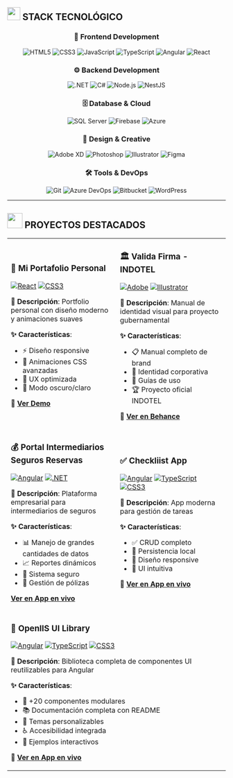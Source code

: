 ## <img src="https://media0.giphy.com/media/v1.Y2lkPTc5MGI3NjExeHprNzBubmh0ZGEydWJnMnY5Y3o3NWp5N3lqMWxtOXU2cmdtYW5idyZlcD12MV9pbnRlcm5hbF9naWZfYnlfaWQmY3Q9Zw/S9d8XB557e8phGLBVS/giphy.gif" width="30"> **STACK TECNOLÓGICO**

<div align="center">

### 🎨 **Frontend Development**

![HTML5](https://img.shields.io/badge/HTML5-E34F26?style=for-the-badge&logo=html5&logoColor=white)
![CSS3](https://img.shields.io/badge/CSS3-1572B6?style=for-the-badge&logo=css3&logoColor=white)
![JavaScript](https://img.shields.io/badge/JavaScript-F7DF1E?style=for-the-badge&logo=javascript&logoColor=black)
![TypeScript](https://img.shields.io/badge/TypeScript-007ACC?style=for-the-badge&logo=typescript&logoColor=white)
![Angular](https://img.shields.io/badge/Angular-DD0031?style=for-the-badge&logo=angular&logoColor=white)
![React](https://img.shields.io/badge/React-20232A?style=for-the-badge&logo=react&logoColor=61DAFB)

### ⚙️ **Backend Development**

![.NET](https://img.shields.io/badge/.NET-512BD4?style=for-the-badge&logo=dotnet&logoColor=white)
![C#](https://img.shields.io/badge/C%23-239120?style=for-the-badge&logo=c-sharp&logoColor=white)
![Node.js](https://img.shields.io/badge/Node.js-43853D?style=for-the-badge&logo=node.js&logoColor=white)
![NestJS](https://img.shields.io/badge/NestJS-E0234E?style=for-the-badge&logo=nestjs&logoColor=white)

### 🗄️ **Database & Cloud**

![SQL Server](https://img.shields.io/badge/SQL%20Server-CC2927?style=for-the-badge&logo=microsoft%20sql%20server&logoColor=white)
![Firebase](https://img.shields.io/badge/Firebase-red?style=for-the-badge&logo=Firebase&logoColor=white)
![Azure](https://img.shields.io/badge/Azure-0089D0?style=for-the-badge&logo=microsoft-azure&logoColor=white)

### 🎨 **Design & Creative**

![Adobe XD](https://img.shields.io/badge/Adobe%20XD-470137?style=for-the-badge&logo=Adobe%20XD&logoColor=#FF61F6)
![Photoshop](https://img.shields.io/badge/Photoshop-31A8FF?style=for-the-badge&logo=Adobe%20Photoshop&logoColor=black)
![Illustrator](https://img.shields.io/badge/Illustrator-FF9A00?style=for-the-badge&logo=adobe%20illustrator&logoColor=white)
![Figma](https://img.shields.io/badge/Figma-F24E1E?style=for-the-badge&logo=figma&logoColor=white)

### 🛠️ **Tools & DevOps**

![Git](https://img.shields.io/badge/Git-F05032?style=for-the-badge&logo=git&logoColor=white)
![Azure DevOps](https://img.shields.io/badge/Azure_DevOps-0078D4?style=for-the-badge&logo=azure-devops&logoColor=white)
![Bitbucket](https://img.shields.io/badge/Bitbucket-0047B3?style=for-the-badge&logo=bitbucket&logoColor=white)
![WordPress](https://img.shields.io/badge/WordPress-21759B?style=for-the-badge&logo=wordpress&logoColor=white)

</div>

---

## <img src="https://media.giphy.com/media/LnQjpWaON8nhr21vNW/giphy.gif" width="35"> **PROYECTOS DESTACADOS**

<table>
<tr>
<td width="50%">

### 🌟 **Mi Portafolio Personal**

[![React](https://img.shields.io/badge/React-20232A?style=flat-square&logo=react&logoColor=61DAFB)]()
[![CSS3](https://img.shields.io/badge/CSS3-1572B6?style=flat-square&logo=css3&logoColor=white)]()

**🚀 Descripción**: Portfolio personal con diseño moderno y animaciones suaves

**✨ Características**:

- ⚡ Diseño responsive
- 🎨 Animaciones CSS avanzadas
- 📱 UX optimizada
- 🌙 Modo oscuro/claro

**🔗 [Ver Demo](https://alexiisportfolio.netlify.app/)**

</td>
<td width="50%">

### 🏛️ **Valida Firma - INDOTEL**

[![Adobe](https://img.shields.io/badge/Adobe-FF0000?style=flat-square&logo=adobe&logoColor=white)]()
[![Illustrator](https://img.shields.io/badge/Illustrator-FF9A00?style=flat-square&logo=adobe%20illustrator&logoColor=white)]()

**🎯 Descripción**: Manual de identidad visual para proyecto gubernamental

**✨ Características**:

- 📋 Manual completo de brand
- 🎨 Identidad corporativa
- 📐 Guías de uso
- 🏆 Proyecto oficial INDOTEL

**🔗 [Ver en Behance](https://www.behance.net/gallery/204811741/Validafirma-Branding)**

</td>
</tr>

<tr>
<td width="50%">

### 💰 **Portal Intermediarios Seguros Reservas**

[![Angular](https://img.shields.io/badge/Angular-DD0031?style=flat-square&logo=angular&logoColor=white)]()
[![.NET](https://img.shields.io/badge/.NET-512BD4?style=flat-square&logo=dotnet&logoColor=white)]()

**💼 Descripción**: Plataforma empresarial para intermediarios de seguros

**✨ Características**:

- 📊 Manejo de grandes cantidades de datos
- 📈 Reportes dinámicos
- 🔐 Sistema seguro
- 💾 Gestión de pólizas

**[Ver en App en vivo](https://app.segurosreservas.com/Intermediarios/#/iniciar-sesion)**

</td>
<td width="50%">

### ✅ **Checkliist App**
[![Angular](https://img.shields.io/badge/Angular-DD0031?style=flat-square&logo=angular&logoColor=white)]()
[![TypeScript](https://img.shields.io/badge/TypeScript-007ACC?style=flat-square&logo=typescript&logoColor=white)]()
[![CSS3](https://img.shields.io/badge/CSS3-1572B6?style=flat-square&logo=css3&logoColor=white)]()

**📝 Descripción**: App moderna para gestión de tareas

**✨ Características**:

- ✅ CRUD completo
- 💾 Persistencia local
- 📱 Diseño responsive
- 🎨 UI intuitiva

**🔗 [Ver en App en vivo](https://tinyurl.com/ypnmkfq5)**

</td>
</tr>

<tr>
<td colspan="2">

### 🎨 **OpenIIS UI Library**

[![Angular](https://img.shields.io/badge/Angular-DD0031?style=flat-square&logo=angular&logoColor=white)]()
[![TypeScript](https://img.shields.io/badge/TypeScript-007ACC?style=flat-square&logo=typescript&logoColor=white)]()
[![CSS3](https://img.shields.io/badge/CSS3-1572B6?style=flat-square&logo=css3&logoColor=white)]()

**🧩 Descripción**: Biblioteca completa de componentes UI reutilizables para Angular

**✨ Características**:

- 🧱 +20 componentes modulares
- 📚 Documentación completa con README
- 🎨 Temas personalizables
- ♿ Accesibilidad integrada
- 📖 Ejemplos interactivos

**🔗 [Ver en App en vivo](https://ui.openiis.org)**

</td>
</tr>
</table>
